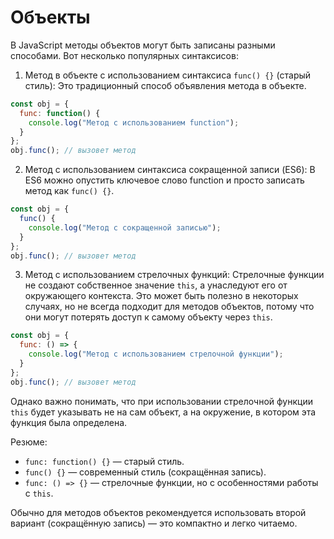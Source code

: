 # Объекты

В JavaScript методы объектов могут быть записаны разными способами. Вот несколько популярных синтаксисов:
1. Метод в объекте с использованием синтаксиса `func() {}` (старый стиль): Это традиционный способ объявления метода в объекте.
```js
const obj = {
  func: function() {
    console.log("Метод с использованием function");
  }
};
obj.func(); // вызовет метод
```

2. Метод с использованием синтаксиса сокращенной записи (ES6): В ES6 можно опустить ключевое слово function и просто записать метод как `func() {}`.
```js
const obj = {
  func() {
    console.log("Метод с сокращенной записью");
  }
};
obj.func(); // вызовет метод
```

3. Метод с использованием стрелочных функций: Стрелочные функции не создают собственное значение `this`, а унаследуют его от окружающего контекста. Это может быть полезно в некоторых случаях, но не всегда подходит для методов объектов, потому что они могут потерять доступ к самому объекту через `this`.
```js
const obj = {
  func: () => {
    console.log("Метод с использованием стрелочной функции");
  }
};
obj.func(); // вызовет метод
```

Однако важно понимать, что при использовании стрелочной функции `this` будет указывать не на сам объект, а на окружение, в котором эта функция была определена.

Резюме:
- `func: function() {}` — старый стиль.
- `func() {}` — современный стиль (сокращённая запись).
- `func: () => {}` — стрелочные функции, но с особенностями работы с `this`.

Обычно для методов объектов рекомендуется использовать второй вариант (сокращённую запись) — это компактно и легко читаемо.
